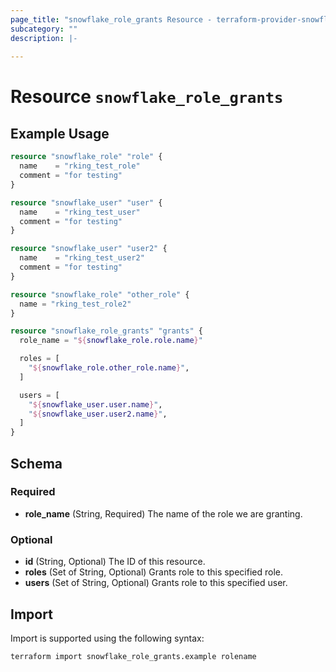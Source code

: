 ```yaml
---
page_title: "snowflake_role_grants Resource - terraform-provider-snowflake"
subcategory: ""
description: |-
  
---
```


# Resource `snowflake_role_grants`



## Example Usage

```terraform
resource "snowflake_role" "role" {
  name    = "rking_test_role"
  comment = "for testing"
}

resource "snowflake_user" "user" {
  name    = "rking_test_user"
  comment = "for testing"
}

resource "snowflake_user" "user2" {
  name    = "rking_test_user2"
  comment = "for testing"
}

resource "snowflake_role" "other_role" {
  name = "rking_test_role2"
}

resource "snowflake_role_grants" "grants" {
  role_name = "${snowflake_role.role.name}"

  roles = [
    "${snowflake_role.other_role.name}",
  ]

  users = [
    "${snowflake_user.user.name}",
    "${snowflake_user.user2.name}",
  ]
}
```

## Schema

### Required

- **role_name** (String, Required) The name of the role we are granting.

### Optional

- **id** (String, Optional) The ID of this resource.
- **roles** (Set of String, Optional) Grants role to this specified role.
- **users** (Set of String, Optional) Grants role to this specified user.

## Import

Import is supported using the following syntax:

```shell
terraform import snowflake_role_grants.example rolename
```
